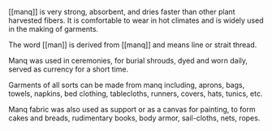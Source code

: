 [[manq]] is very strong, absorbent, and dries faster than other plant harvested fibers. It is comfortable to wear in hot climates and is widely used in the making of garments. 

The word [[man]] is derived from [[manq]] and means line or strait thread. 

Manq was used in ceremonies, for burial shrouds, dyed and worn daily, served as currency for a short time.

Garments of all sorts can be made from manq including, aprons, bags, towels, napkins, bed clothing, tablecloths, runners, covers, hats, tunics, etc. 

Manq fabric was also used as support or as a canvas for painting, to form cakes and breads, rudimentary books, body armor, sail-cloths, nets, ropes.


